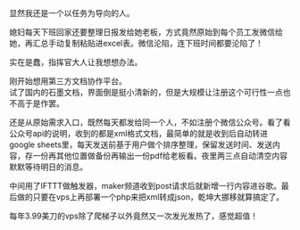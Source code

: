 显然我还是一个以任务为导向的人。  

媳妇每天下班回家还要整理日报发给她老板，方式竟然原始到每个员工发微信给她，再汇总手动复制粘贴进excel表。微信沦陷，连下班时间都要沦陷了！  

实在是蠢，指挥官大人让我想想办法。  

刚开始想用第三方文档协作平台。  
试了国内的石墨文档，界面倒是挺小清新的，但是大规模让注册这个可行性一点也不高于是作罢。  

还是从原始需求入口，既然每天都发给同一个人，不如注册个微信公众号。看了看公众号api的说明，收到的都是xml格式文档，最简单的就是收到后自动转进google sheets里，每天发送前基于用户做个排序整理，保留发送时间、发送内容，存一份再其他位置做备份再输出一份pdf给老板看。夜里两三点自动清空内容默默等待明日的消息。  

中间用了IFTTT做触发器，maker频道收到post请求后就新增一行内容进谷歌。最后做的只要在vps上再部署一个php来把xml转成json，乾坤大挪移就算搞定了。  

每年3.99美刀的vps除了爬梯子以外竟然又一次发光发热了，感觉超值！
